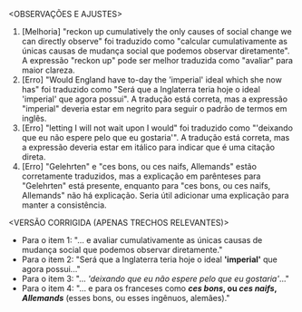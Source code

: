 <OBSERVAÇÕES E AJUSTES>
1. [Melhoria] "reckon up cumulatively the only causes of social change we can directly observe" foi traduzido como "calcular cumulativamente as únicas causas de mudança social que podemos observar diretamente". A expressão "reckon up" pode ser melhor traduzida como "avaliar" para maior clareza.
2. [Erro] "Would England have to-day the 'imperial' ideal which she now has" foi traduzido como "Será que a Inglaterra teria hoje o ideal 'imperial' que agora possui". A tradução está correta, mas a expressão "imperial" deveria estar em negrito para seguir o padrão de termos em inglês.
3. [Erro] "letting I will not wait upon I would" foi traduzido como "'deixando que eu não espere pelo que eu gostaria'". A tradução está correta, mas a expressão deveria estar em itálico para indicar que é uma citação direta.
4. [Erro] "Gelehrten" e "ces bons, ou ces naifs, Allemands" estão corretamente traduzidos, mas a explicação em parênteses para "Gelehrten" está presente, enquanto para "ces bons, ou ces naifs, Allemands" não há explicação. Seria útil adicionar uma explicação para manter a consistência.

<VERSÃO CORRIGIDA (APENAS TRECHOS RELEVANTES)>
- Para o item 1: "... e avaliar cumulativamente as únicas causas de mudança social que podemos observar diretamente."
- Para o item 2: "Será que a Inglaterra teria hoje o ideal **'imperial'** que agora possui..."
- Para o item 3: "... *'deixando que eu não espere pelo que eu gostaria'*..."
- Para o item 4: "... e para os franceses como **_ces bons_, ou _ces naifs_, _Allemands_** (esses bons, ou esses ingênuos, alemães)."